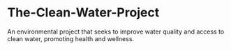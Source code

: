 # The-Clean-Water-Project
An environmental project that seeks to improve water quality and access to clean water, promoting health and wellness.
